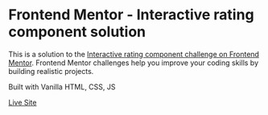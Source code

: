 # Frontend Mentor - Interactive rating component solution

This is a solution to the [Interactive rating component challenge on Frontend Mentor](https://www.frontendmentor.io/challenges/interactive-rating-component-koxpeBUmI). Frontend Mentor challenges help you improve your coding skills by building realistic projects. 

Built with Vanilla HTML, CSS, JS

[Live Site](https://fe-interactive-rating-component.netlify.app/)
